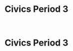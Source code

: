# Civics Period 3
<!DOCTYPE html>
<head>
<title>Civics Period 3</title>
  <meta charset="UTF-8">
  <meta name="description" content="Beitz Period 3">
  <link rel="stylesheet" type="text/css" href="/ac/globalnav/3/en_US/styles/ac-globalnav.built.css" />
	<link rel="stylesheet" type="text/css" href="/ac/localnav/4/styles/ac-localnav.built.css" />
	<link rel="stylesheet" type="text/css" href="/ac/globalfooter/3/en_US/styles/ac-globalfooter.built.css" />
	<link rel="stylesheet" type="text/css" href="/ac/localeswitcher/1/styles/localeswitcher.built.css" />
  </head>
  <body>
<h1>Civics Period 3<h1>
	

